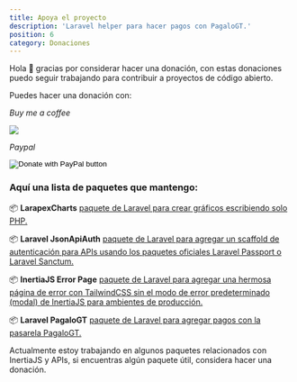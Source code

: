 ```yaml
---
title: Apoya el proyecto
description: 'Laravel helper para hacer pagos con PagaloGT.'
position: 6
category: Donaciones
---
```


Hola 👋 gracias por considerar hacer una donación, con estas donaciones puedo seguir trabajando para contribuir a proyectos de código abierto.

Puedes hacer una donación con:

<i class="text-gray-500">Buy me a coffee</i>

<a target="_blank" href="https://www.buymeacoffee.com/arielmejiadev">
    <img src="https://img.buymeacoffee.com/button-api/?text=Buy me a coffee&emoji=&slug=arielmejiadev&button_colour=FF5F5F&font_colour=ffffff&font_family=Cookie&outline_colour=000000&coffee_colour=FFDD00">
</a>

<i class="text-gray-500">Paypal</i>
<form action="https://www.paypal.com/donate" method="post" target="_top">
    <input type="hidden" name="hosted_button_id" value="4H5L4EXW36ZS6" />
    <input type="image" src="https://www.paypalobjects.com/en_US/i/btn/btn_donateCC_LG.gif" border="0" name="submit" title="PayPal - The safer, easier way to pay online!" alt="Donate with PayPal button" />
</form>

### Aquí una lista de paquetes que mantengo:

📦 <strong class="ml-3">LarapexCharts</strong> <a href="https://larapex-charts.netlify.app/" target="_blank">paquete de Laravel para crear gráficos escribiendo solo PHP.</a>

📦 <strong class="ml-3">Laravel JsonApiAuth</strong> <a href="https://json-api-auth.netlify.app/" target="_blank">paquete de Laravel para agregar un scaffold de autenticación para APIs usando los paquetes oficiales Laravel Passport o Laravel Sanctum.</a>

📦 <strong class="ml-3">InertiaJS Error Page</strong> <a href="https://packagist.org/packages/arielmejiadev/inertiajs-error-page" target="_blank">paquete de Laravel para agregar una hermosa página de error con TailwindCSS sin el modo de error predeterminado (modal) de InertiaJS para ambientes de producción.</a>

📦 <strong class="ml-3">Laravel PagaloGT</strong> <a href="https://packagist.org/packages/arielmejiadev/pagalogt" target="_blank">paquete de Laravel para agregar pagos con la pasarela PagaloGT.</a>

Actualmente estoy trabajando en algunos paquetes relacionados con InertiaJS y APIs, si encuentras algún paquete útil, considera hacer una donación.
